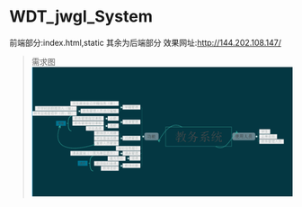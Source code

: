 # WDT_jwgl_System
前端部分:index.html,static
其余为后端部分
效果网址:http://144.202.108.147/
>需求图
![image](https://github.com/boqianlv/WDT_jwgl_System/blob/master/%E9%9C%80%E6%B1%82.png)
